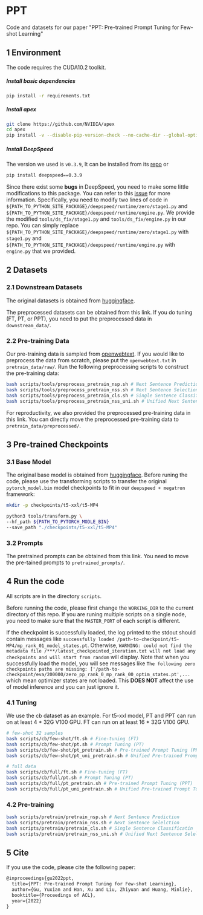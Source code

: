 # PPT

Code and datasets for our paper "PPT: Pre-trained Prompt Tuning for Few-shot Learning"



## 1 Environment

The code requires the CUDA10.2 toolkit. 

##### Install basic dependencies

```bash
pip install -r requirements.txt
```

##### Install apex

```bash
git clone https://github.com/NVIDIA/apex
cd apex
pip install -v --disable-pip-version-check --no-cache-dir --global-option="--cpp_ext" --global-option="--cuda_ext" ./
```
##### Install DeepSpeed

The version we used is `v0.3.9`, It can be installed from its [repo](https://github.com/microsoft/DeepSpeed/releases/tag/v0.3.9) or 
```bash
pip install deepspeed==0.3.9
```
Since there exist some **bugs** in DeepSpeed, you need to make some little modifications to this package. You can refer to this [issue](https://github.com/TsinghuaAI/CPM-2-Finetune/issues/11) for more information. Specifically, you need to modify two lines of code in `${PATH_TO_PYTHON_SITE_PACKAGE}/deepspeed/runtime/zero/stage1.py` and `${PATH_TO_PYTHON_SITE_PACKAGE}/deepspeed/runtime/engine.py`. We provide the modified `tools/ds_fix/stage1.py` and `tools/ds_fix/engine.py` in our repo. You can simply replace `${PATH_TO_PYTHON_SITE_PACKAGE}/deepspeed/runtime/zero/stage1.py` with `stage1.py` and `${PATH_TO_PYTHON_SITE_PACKAGE}/deepspeed/runtime/engine.py` with `engine.py` that we provided. 



## 2 Datasets

### 2.1 Downstream Datasets

The original datasets is obtained from [huggingface](https://huggingface.co/datasets).

The preprocessed datasets can be obtained from this link. If you do tuning (FT, PT, or PPT), you need to put the preprocessed data in `downstream_data/`.

### 2.2 Pre-training Data

Our pre-training data is sampled from [openwebtext](https://huggingface.co/datasets/openwebtext/tree/main). If you would like to preprocess the data from scratch, please put the `openwebtext.txt` in  `pretrain_data/raw/`. Run the following preprocessing scripts to construct the pre-training data:

```bash
bash scripts/tools/preprocess_pretrain_nsp.sh # Next Sentence Prediction
bash scripts/tools/preprocess_pretrain_nss.sh # Next Sentence Selection
bash scripts/tools/preprocess_pretrain_cls.sh # Single Sentence Classification
bash scripts/tools/preprocess_pretrain_nss_uni.sh # Unified Next Sentence Selection (for Unified PPT)
```

For reproductivity, we also provided the preprocessed pre-training data in this link. You can directly move the preprocessed pre-training data to `pretrain_data/preprocessed/`.



## 3 Pre-trained Checkpoints

### 3.1 Base Model

The original base model is obtained from [huggingface](https://huggingface.co/models). Before runing the code, please use the transforming scripts to transfer the original `pytorch_model.bin` model checkpoints to fit in our `deepspeed + megatron` framework:

```bash
mkdir -p checkpoints/t5-xxl/t5-MP4

python3 tools/transform.py \
--hf_path ${PATH_TO_PYTORCH_MODLE_BIN}
--save_path "./checkpoints/t5-xxl/t5-MP4"
```

### 3.2 Prompts

The pretrained prompts can be obtained from this link. You need to move the pre-tained prompts to `pretrained_prompts/`.



## 4 Run the code

All scripts are in the directory `scripts`.

Before running the code, please first change the `WORKING_DIR` to the current directory of this repo. If you are runing multiple scripts on a single node, you need to make sure that the `MASTER_PORT` of each script is different. 

If the checkpoint is successfully loaded, the log printed to the stdout should contain messages like `successfully loaded /path-to-checkpoint/t5-MP4/mp_rank_01_model_states.pt`. Otherwise, `WARNING: could not find the metadata file /***/latest_checkpointed_iteration.txt will not load any checkpoints and will start from random` will display. Note that when you successfully load the model, you will see messages like `The following zero checkpoints paths are missing: ['/path-to-checkpoint/eva/200000/zero_pp_rank_0_mp_rank_00_optim_states.pt',...` which mean optimizer states are not loaded. This **DOES NOT** affect the use of model inference and you can just ignore it.

### 4.1 Tuning

We use the cb dataset as an example. For t5-xxl model, PT and PPT can run on at least  4 * 32G V100 GPU. FT can run on at least 16 * 32G V100 GPU.

```bash
# few-shot 32 samples
bash scripts/cb/few-shot/ft.sh # Fine-tuning (FT)
bash scripts/cb/few-shot/pt.sh # Prompt Tuning (PT)
bash scripts/cb/few-shot/pt_pretrain.sh # Pre-trained Prompt Tuning (PPT)
bash scripts/cb/few-shot/pt_uni_pretrain.sh # Unified Pre-trained Prompt Tuning (Unified PPT)

# full data
bash scripts/cb/full/ft.sh # Fine-tuning (FT)
bash scripts/cb/full/pt.sh # Prompt Tuning (PT)
bash scripts/cb/full/pt_pretrain.sh # Pre-trained Prompt Tuning (PPT)
bash scripts/cb/full/pt_uni_pretrain.sh # Unified Pre-trained Prompt Tuning (Unified PPT)
```

### 4.2 Pre-training

```bash
bash scripts/pretrain/pretrain_nsp.sh # Next Sentence Prediction
bash scripts/pretrain/pretrain_nss.sh # Next Sentence Selelction
bash scripts/pretrain/pretrain_cls.sh # Single Sentence Classificatin
bash scripts/pretrain/pretrain_nss_uni.sh # Unified Next Sentence Selelction (for Unified PPT)
```



## 5 Cite

If you use the code, please cite the following paper:

```latex
@inproceedings{gu2022ppt,
  title={PPT: Pre-trained Prompt Tuning for Few-shot Learning},
  author={Gu, Yuxian and Han, Xu and Liu, Zhiyuan and Huang, Minlie},
  booktitle={Proceedings of ACL},
  year={2022}
}
```

